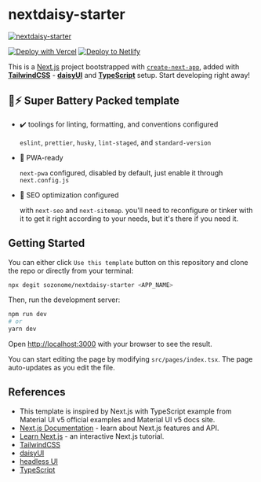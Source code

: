 # nextdaisy-starter

[![nextdaisy-starter](https://socialify.git.ci/sozonome/nextdaisy-starter/image?description=1&language=1&logo=https%3A%2F%2Fmaterial-ui.com%2Fstatic%2Flogo_raw.svg&owner=1&stargazers=1&theme=Dark)](https://github.com/sozonome/nextdaisy-starter)

[![Deploy with Vercel](https://vercel.com/button)](https://vercel.com/import/git?s=https://github.com/sozonome/nextdaisy-starter) [![Deploy to Netlify](https://www.netlify.com/img/deploy/button.svg)](https://app.netlify.com/start/deploy?repository=https://github.com/sozonome/nextdaisy-starter)

This is a [Next.js](https://nextjs.org/) project bootstrapped with [`create-next-app`](https://github.com/vercel/next.js/tree/canary/packages/create-next-app), added with [**TailwindCSS**](https://tailwindcss.com) - [**daisyUI**](https://daisyui.com) and [**TypeScript**](https://www.typescriptlang.org) setup.
Start developing right away!

## 🔋⚡ Super Battery Packed template

- ✔️ toolings for linting, formatting, and conventions configured

  `eslint`, `prettier`, `husky`, `lint-staged`, and `standard-version`

- 📱 PWA-ready

  `next-pwa` configured, disabled by default, just enable it through `next.config.js`

- 🔎 SEO optimization configured

  with `next-seo` and `next-sitemap`. you'll need to reconfigure or tinker with it to get it right according to your needs, but it's there if you need it.

## Getting Started

You can either click `Use this template` button on this repository and clone the repo or directly from your terminal:

```bash
npx degit sozonome/nextdaisy-starter <APP_NAME>
```

Then, run the development server:

```bash
npm run dev
# or
yarn dev
```

Open [http://localhost:3000](http://localhost:3000) with your browser to see the result.

You can start editing the page by modifying `src/pages/index.tsx`. The page auto-updates as you edit the file.

## References

- This template is inspired by Next.js with TypeScript example from Material UI v5 official examples and Material UI v5 docs site.
- [Next.js Documentation](https://nextjs.org/docs) - learn about Next.js features and API.
- [Learn Next.js](https://nextjs.org/learn) - an interactive Next.js tutorial.
- [TailwindCSS](https://tailwindcss.com)
- [daisyUI](https://daisyui.com)
- [headless UI](https://headlessui.dev/)
- [TypeScript](https://www.typescriptlang.org)
